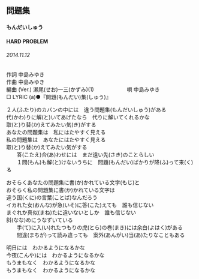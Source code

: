 ## 問題集
#### もんだいしゅう
#### HARD PROBLEM
###### 2014.11.12


作詞     中島みゆき　　　　　   
作曲      中島みゆき  　　　   
編曲 (Ver.) 瀬尾(せお)一三(かずみ)(1)　　　　　　
唄  中島みゆき        
□ LYRIC (a)●『問題(もんだい)集(しゅう)』  


２人(ふたり)のカバンの中には　違う問題集(もんだいしゅう)がある  
代(かわ)りに解(と)いてあげたなら　代りに解いてくれるかな  
取(と)り替(か)えてみたい気(き)がする  
あなたの問題集は　私にはたやすく見える  
私の問題集は　あなたにはたやすく見える  
取(と)り替(か)えてみたい気がする  
　　答(こたえ)合(あ)わせには　まだ遠い先(さき)のことらしい  
　　１問(もん)も解(と)けないうちに　問題(もんだい)ばかりが降(ふ)って来(く)る  
  
おそらくあなたの問題集に書(か)かれている文字(もじ)と  
おそらく私の問題集に書(か)かれている文字は  
違う国(くに)の言葉(ことば)なんだろう  
イカれた女(おんな)が急(いそ)に答(こた)えても　誰も信じない  
まぐれか真似(まね)たに違いないとしか　誰も信じない  
斜(なな)めにうなずいている  
　　手(て)に入(い)れたつもりの虎(とら)の巻(まき)には余白(よはく)がある  
　　間違(まちが)って読み違っても　案外(あんがい)当(あ)たりなこともある  
  
明日には　わかるようになるかな  
今夜(こんや)には　わかるようになるかな  
もうまもなく　わかるようになるかな  
もうまもなく　わかるようになるかな  